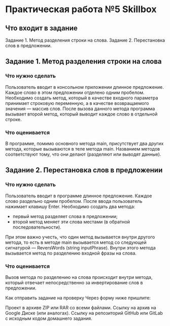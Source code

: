 # Практическая работа №5 Skillbox

## Что входит в задание
Задание 1. Метод разделения строки на слова.
Задание 2. Перестановка слов в предложении.


## Задание 1. Метод разделения строки на слова
### Что нужно сделать
Пользователь вводит в консольном приложении длинное предложение. Каждое слово в этом предложении отделено одним пробелом. Необходимо создать метод, который в качестве входного параметра принимает строковую переменную, а в качестве возвращаемого значения — массив слов. После вызова данного метода программа вызывает второй метод, который выводит каждое слово в отдельной строке.   

### Что оценивается
В программе, помимо основного метода main, присутствует два других метода, которые вызываются в теле метода main. 
Названием методов соответствуют тому, что они делают (разделяют или выводят данные).


## Задание 2. Перестановка слов в предложении
### Что нужно сделать
Пользователь вводит в программе длинное предложение. Каждое слово раздельно одним пробелом. После ввода пользователь нажимает клавишу Enter. Необходимо создать два метода:

* первый метод разделяет слова в предложении;
* второй метод меняет эти слова местами (в обратной последовательности). 

При этом важно учесть, что один метод вызывается внутри другого метода, то есть в методе main вызывается метод cо следующей сигнатурой — ReversWords (string inputPhrase). Внутри этого метода вызывается метод по разделению входной фразы на слова.

### Что оценивается
Вызов метода по разделению на слова происходит внутри метода, который отвечает непосредственно за инвертирование слов в предложении.



Как отправить задание на проверку
Через форму ниже пришлите:

Проект в архиве ZIP или RAR со всеми файлами.
Ссылку на архив на Google Диске (или аналогах).
Ссылку на репозиторий GitHub или GitLab с исходным кодом домашнего задания.
